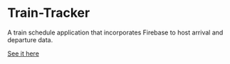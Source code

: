 # Train-Tracker
A train schedule application that incorporates Firebase to host arrival and departure data.

[See it here](https://acekingqueen.github.io/Train-Tracker/)
